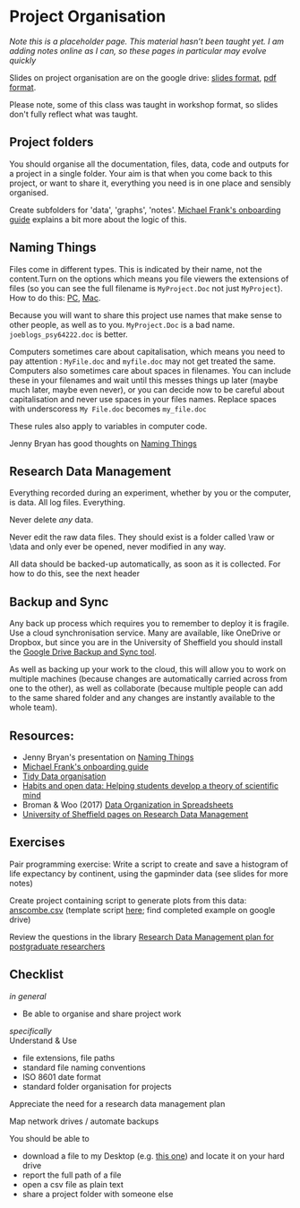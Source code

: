 # Project Organisation

<div class="info">
<p><em>Note this is a placeholder page. This material hasn’t been taught yet. I am adding notes online as I can, so these pages in particular may evolve quickly</em></p>
</div>
  
Slides on project organisation are on the google drive: [slides format](https://docs.google.com/presentation/d/1dswTN4SOj9cNlh3DKIev9K_y64FmvFDq6G_EbeA4Ksw/edit?usp=sharing), [pdf format](https://drive.google.com/file/d/1b6Ua8fJH8nucKkrAagxFgY1ruzGeXO_R/view?usp=sharing). 

Please note, some of this class was taught in workshop format, so slides don't fully reflect what was taught.

## Project folders

You should organise all the documentation, files, data, code and outputs for a project in a single folder. Your aim is that when you come back to this project, or want to share it, everything you need is in one place and sensibly organised.

Create subfolders for 'data', 'graphs', 'notes'. [Michael Frank's onboarding guide](http://babieslearninglanguage.blogspot.co.uk/2017/01/onboarding.html) explains a bit more about the logic of this.

## Naming Things

Files come in different types. This is indicated by their name, not the content.Turn on the options which means you file viewers the extensions of files (so you can see the full filename is ``MyProject.Doc`` not just ``MyProject``). How to do this: [PC](https://www.howtogeek.com/205086/beginner-how-to-make-windows-show-file-extensions/), [Mac](https://support.apple.com/en-gb/guide/mac-help/mchlp2304/mac).

Because you will want to share this project use names that make sense to other people, as well as to you. ``MyProject.Doc`` is a bad name. ``joeblogs_psy64222.doc`` is better.

Computers sometimes care about capitalisation, which means you need to pay attention : ``MyFile.doc`` and ``myfile.doc`` may not get treated the same. Computers also sometimes care about spaces in filenames. You can include these in your filenames and wait until this messes things up later (maybe much later, maybe even never), or you can decide now to be careful about capitalisation and never use spaces in your files names. Replace spaces with underscoress ``My File.doc`` becomes ``my_file.doc``

These rules also apply to variables in computer code.

Jenny Bryan has good thoughts on [Naming Things](http://www2.stat.duke.edu/~rcs46/lectures_2015/01-markdown-git/slides/naming-slides/naming-slides.pdf)
  
## Research Data Management

Everything recorded during an experiment, whether by you or the computer, is data. All log files. Everything.

Never delete *any* data.

Never edit the raw data files. They should exist is a folder called \raw or \data and only ever be opened, never modified in any way.

All data should be backed-up automatically, as soon as it is collected. For how to do this, see the next header


## Backup and Sync

Any back up process which requires you to remember to deploy it is fragile. Use a cloud synchronisation service. Many are available, like OneDrive or Dropbox, but since you are in the University of Sheffield you should install the [Google Drive Backup and Sync tool](https://www.google.com/drive/download/). 

As well as backing up your work to the cloud, this will allow you to work on multiple machines (because changes are automatically carried across from one to the other), as well as collaborate (because multiple people can add to the same shared folder and any changes are instantly available to the whole team).


## Resources: 

* Jenny Bryan's presentation on [Naming Things](http://www2.stat.duke.edu/~rcs46/lectures_2015/01-markdown-git/slides/naming-slides/naming-slides.pdf)
* [Michael Frank's onboarding guide](http://babieslearninglanguage.blogspot.co.uk/2017/01/onboarding.html)
* [Tidy Data organisation](http://vita.had.co.nz/papers/tidy-data.pdf) 
* [Habits and open data: Helping students develop a theory of scientific mind ](http://bayesfactor.blogspot.co.uk/2015/11/habits-and-open-data-helping-students.html)
* Broman & Woo (2017) [Data Organization in Spreadsheets](https://www.tandfonline.com/doi/full/10.1080/00031305.2017.1375989)
* [University of Sheffield pages on Research Data Management](https://www.sheffield.ac.uk/library/rdm/index)

## Exercises

Pair programming exercise: Write a script to create and save a histogram of life expectancy by continent, using the gapminder data (see slides for more notes)

Create project containing script to generate plots from this data: [anscombe.csv](static/anscombe.csv) (template script [here](static/project1.R); find completed example on google drive) 

Review the questions in the library [Research Data Management plan for postgraduate researchers](https://drive.google.com/file/d/1T0kwMSmecf7JZXgKQ1IfCzC9G50cQx87/view?usp=sharing)

## Checklist

*in general*  
 * Be able to organise and share project work

*specifically*  
Understand & Use  
 * file extensions, file paths  
 * standard file naming conventions  
 * ISO 8601 date format  
 * standard folder organisation for projects  

Appreciate the need for a research data management plan

Map network drives / automate backups

You should be able to  
* download a file to my Desktop (e.g. [this one](static/anscombe.csv)) and locate it on your hard drive
* report the full path of a file
* open a csv file as plain text
* share a project folder with someone else

